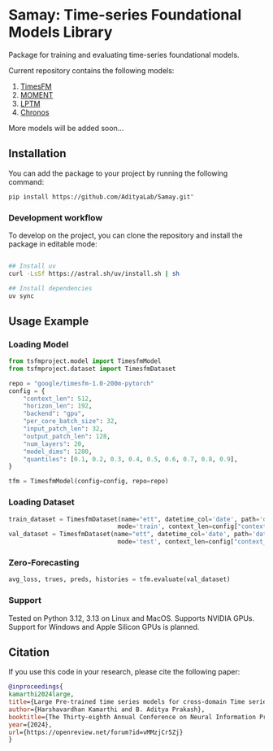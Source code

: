# Samay: Time-series Foundational Models Library

Package for training and evaluating time-series foundational models.

Current repository contains the following models:

1. [TimesFM](https://arxiv.org/html/2310.10688v2)
2. [MOMENT](https://arxiv.org/abs/2402.03885)
3. [LPTM](https://openreview.net/forum?id=vMMzjCr5Zj)
4. [Chronos](https://arxiv.org/abs/2403.07815)

More models will be added soon...

## Installation

You can add the package to your project by running the following command:

```bash
pip install https://github.com/AdityaLab/Samay.git"
```

### Development workflow

To develop on the project, you can clone the repository and install the package in editable mode:

```bash

## Install uv
curl -LsSf https://astral.sh/uv/install.sh | sh

## Install dependencies
uv sync
```



## Usage Example

### Loading  Model

```python
from tsfmproject.model import TimesfmModel
from tsfmproject.dataset import TimesfmDataset

repo = "google/timesfm-1.0-200m-pytorch"
config = {
    "context_len": 512,
    "horizon_len": 192,
    "backend": "gpu",
    "per_core_batch_size": 32,
    "input_patch_len": 32,
    "output_patch_len": 128,
    "num_layers": 20,
    "model_dims": 1280,
    "quantiles": [0.1, 0.2, 0.3, 0.4, 0.5, 0.6, 0.7, 0.8, 0.9],
}

tfm = TimesfmModel(config=config, repo=repo)
```

### Loading Dataset

```python
train_dataset = TimesfmDataset(name="ett", datetime_col='date', path='data/ETTh1.csv', 
                              mode='train', context_len=config["context_len"], horizon_len=128)
val_dataset = TimesfmDataset(name="ett", datetime_col='date', path='data/ETTh1.csv',
                              mode='test', context_len=config["context_len"], horizon_len=config["horizon_len"])
```

### Zero-Forecasting

```python
avg_loss, trues, preds, histories = tfm.evaluate(val_dataset)
```

### Support

Tested on Python 3.12, 3.13 on Linux and MacOS. Supports NVIDIA GPUs.
Support for Windows and Apple Silicon GPUs is planned.

## Citation

If you use this code in your research, please cite the following paper:

```bibtex
@inproceedings{
kamarthi2024large,
title={Large Pre-trained time series models for cross-domain Time series analysis tasks},
author={Harshavardhan Kamarthi and B. Aditya Prakash},
booktitle={The Thirty-eighth Annual Conference on Neural Information Processing Systems},
year={2024},
url={https://openreview.net/forum?id=vMMzjCr5Zj}
}
```

